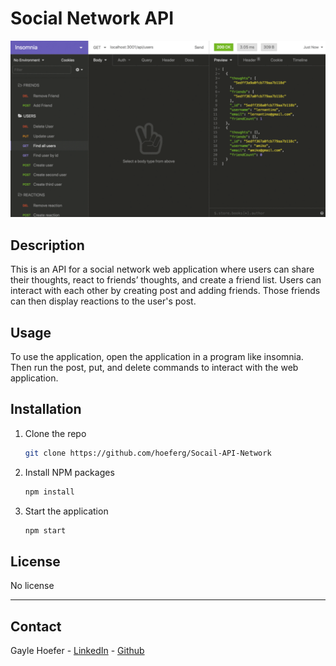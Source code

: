 # Social Network API

<img src="socail api.png" />

## Description

This is an API for a social network web application where users can share their thoughts, react to friends’ thoughts, and create a friend list. Users can interact with each other by creating post and adding friends. Those friends can then display reactions to the user's post.


## Usage

To use the application, open the application in a program like insomnia. Then run the post, put, and delete commands to interact with the web application.

## Installation

1. Clone the repo
   ```sh
   git clone https://github.com/hoeferg/Socail-API-Network
   ```
2. Install NPM packages
   ```sh
   npm install
   ```
3. Start the application
   ```sh
   npm start


## License

No license

---

## Contact
Gayle Hoefer - [LinkedIn](https://www.linkedin.com/in/gayle-hoefer-61a2a3124/) - [Github](https://github.com/hoeferg)

